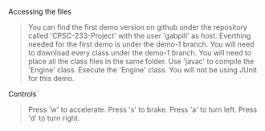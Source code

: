 
Accessing the files
  > You can find the first demo version on github under the repository called 'CPSC-233-Project' with the user 'gabpili' as host.
  > Everthing needed for the first demo is under the demo-1 branch.
  > You will need to download every class under the demo-1 branch.
  > You will need to place all the class files in the same folder.
  > Use 'javac' to compile the 'Engine' class.
  > Execute the 'Engine' class.
  > You will not be using JUnit for this demo. 

Controls     
  > Press 'w' to accelerate.
  > Press 's' to brake.
  > Press 'a' to turn left.
  > Press 'd' to turn right.
  
